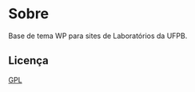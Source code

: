 # Sobre
<p>Base de tema WP para sites de Laboratórios da UFPB.</p>

## Licença
[GPL](https://choosealicense.com/licenses/gpl-3.0/)